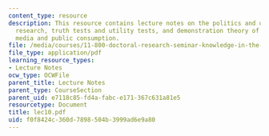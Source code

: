 ```yaml
---
content_type: resource
description: This resource contains lecture notes on the politics and use of evaluation
  research, truth tests and utility tests, and demonstration theory of social change,
  media and public consumption.
file: /media/courses/11-800-doctoral-research-seminar-knowledge-in-the-public-arena-spring-2007/f0f8424c360d7898504b3999ad6e9a80_lec10.pdf
file_type: application/pdf
learning_resource_types:
- Lecture Notes
ocw_type: OCWFile
parent_title: Lecture Notes
parent_type: CourseSection
parent_uid: e7118c85-fd4a-fabc-e171-367c631a81e5
resourcetype: Document
title: lec10.pdf
uid: f0f8424c-360d-7898-504b-3999ad6e9a80
---
```

